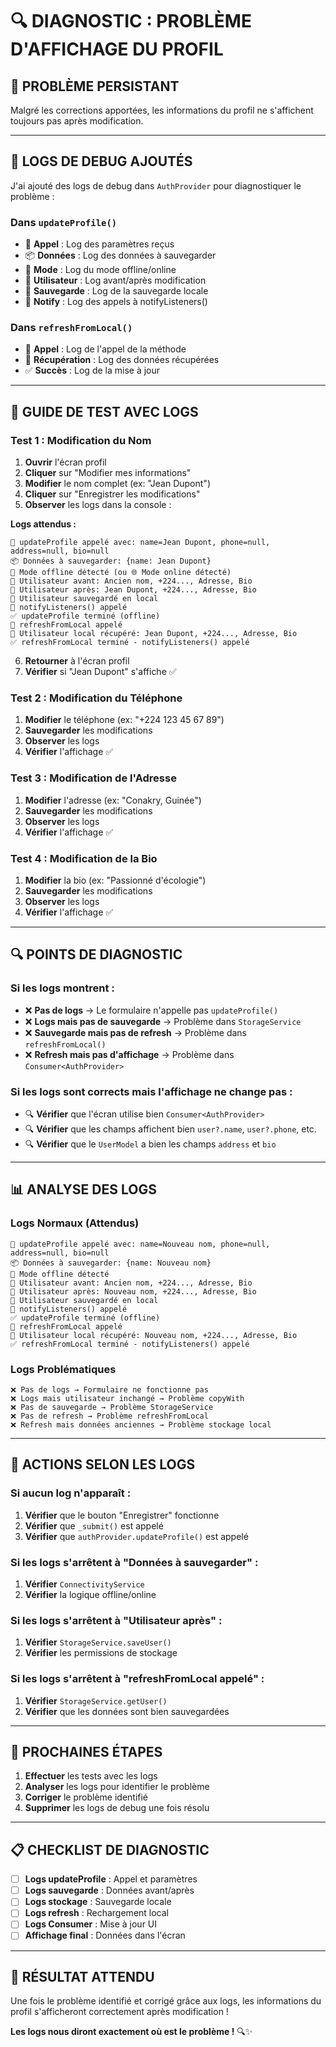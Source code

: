 # 🔍 **DIAGNOSTIC : PROBLÈME D'AFFICHAGE DU PROFIL**

## 🎯 **PROBLÈME PERSISTANT**
Malgré les corrections apportées, les informations du profil ne s'affichent toujours pas après modification.

---

## 🔧 **LOGS DE DEBUG AJOUTÉS**

J'ai ajouté des logs de debug dans `AuthProvider` pour diagnostiquer le problème :

### **Dans `updateProfile()`**
- 🔧 **Appel** : Log des paramètres reçus
- 📦 **Données** : Log des données à sauvegarder
- 📱 **Mode** : Log du mode offline/online
- 👤 **Utilisateur** : Log avant/après modification
- 💾 **Sauvegarde** : Log de la sauvegarde locale
- 🔄 **Notify** : Log des appels à notifyListeners()

### **Dans `refreshFromLocal()`**
- 🔄 **Appel** : Log de l'appel de la méthode
- 💾 **Récupération** : Log des données récupérées
- ✅ **Succès** : Log de la mise à jour

---

## 🧪 **GUIDE DE TEST AVEC LOGS**

### **Test 1 : Modification du Nom**
1. **Ouvrir** l'écran profil
2. **Cliquer** sur "Modifier mes informations"
3. **Modifier** le nom complet (ex: "Jean Dupont")
4. **Cliquer** sur "Enregistrer les modifications"
5. **Observer** les logs dans la console :

**Logs attendus :**
```
🔧 updateProfile appelé avec: name=Jean Dupont, phone=null, address=null, bio=null
📦 Données à sauvegarder: {name: Jean Dupont}
📱 Mode offline détecté (ou 🌐 Mode online détecté)
👤 Utilisateur avant: Ancien nom, +224..., Adresse, Bio
👤 Utilisateur après: Jean Dupont, +224..., Adresse, Bio
💾 Utilisateur sauvegardé en local
🔄 notifyListeners() appelé
✅ updateProfile terminé (offline)
🔄 refreshFromLocal appelé
💾 Utilisateur local récupéré: Jean Dupont, +224..., Adresse, Bio
✅ refreshFromLocal terminé - notifyListeners() appelé
```

6. **Retourner** à l'écran profil
7. **Vérifier** si "Jean Dupont" s'affiche ✅

### **Test 2 : Modification du Téléphone**
1. **Modifier** le téléphone (ex: "+224 123 45 67 89")
2. **Sauvegarder** les modifications
3. **Observer** les logs
4. **Vérifier** l'affichage ✅

### **Test 3 : Modification de l'Adresse**
1. **Modifier** l'adresse (ex: "Conakry, Guinée")
2. **Sauvegarder** les modifications
3. **Observer** les logs
4. **Vérifier** l'affichage ✅

### **Test 4 : Modification de la Bio**
1. **Modifier** la bio (ex: "Passionné d'écologie")
2. **Sauvegarder** les modifications
3. **Observer** les logs
4. **Vérifier** l'affichage ✅

---

## 🔍 **POINTS DE DIAGNOSTIC**

### **Si les logs montrent :**
- ❌ **Pas de logs** → Le formulaire n'appelle pas `updateProfile()`
- ❌ **Logs mais pas de sauvegarde** → Problème dans `StorageService`
- ❌ **Sauvegarde mais pas de refresh** → Problème dans `refreshFromLocal()`
- ❌ **Refresh mais pas d'affichage** → Problème dans `Consumer<AuthProvider>`

### **Si les logs sont corrects mais l'affichage ne change pas :**
- 🔍 **Vérifier** que l'écran utilise bien `Consumer<AuthProvider>`
- 🔍 **Vérifier** que les champs affichent bien `user?.name`, `user?.phone`, etc.
- 🔍 **Vérifier** que le `UserModel` a bien les champs `address` et `bio`

---

## 📊 **ANALYSE DES LOGS**

### **Logs Normaux (Attendus)**
```
🔧 updateProfile appelé avec: name=Nouveau nom, phone=null, address=null, bio=null
📦 Données à sauvegarder: {name: Nouveau nom}
📱 Mode offline détecté
👤 Utilisateur avant: Ancien nom, +224..., Adresse, Bio
👤 Utilisateur après: Nouveau nom, +224..., Adresse, Bio
💾 Utilisateur sauvegardé en local
🔄 notifyListeners() appelé
✅ updateProfile terminé (offline)
🔄 refreshFromLocal appelé
💾 Utilisateur local récupéré: Nouveau nom, +224..., Adresse, Bio
✅ refreshFromLocal terminé - notifyListeners() appelé
```

### **Logs Problématiques**
```
❌ Pas de logs → Formulaire ne fonctionne pas
❌ Logs mais utilisateur inchangé → Problème copyWith
❌ Pas de sauvegarde → Problème StorageService
❌ Pas de refresh → Problème refreshFromLocal
❌ Refresh mais données anciennes → Problème stockage local
```

---

## 🎯 **ACTIONS SELON LES LOGS**

### **Si aucun log n'apparaît :**
1. **Vérifier** que le bouton "Enregistrer" fonctionne
2. **Vérifier** que `_submit()` est appelé
3. **Vérifier** que `authProvider.updateProfile()` est appelé

### **Si les logs s'arrêtent à "Données à sauvegarder" :**
1. **Vérifier** `ConnectivityService`
2. **Vérifier** la logique offline/online

### **Si les logs s'arrêtent à "Utilisateur après" :**
1. **Vérifier** `StorageService.saveUser()`
2. **Vérifier** les permissions de stockage

### **Si les logs s'arrêtent à "refreshFromLocal appelé" :**
1. **Vérifier** `StorageService.getUser()`
2. **Vérifier** que les données sont bien sauvegardées

---

## 🚀 **PROCHAINES ÉTAPES**

1. **Effectuer** les tests avec les logs
2. **Analyser** les logs pour identifier le problème
3. **Corriger** le problème identifié
4. **Supprimer** les logs de debug une fois résolu

---

## 📋 **CHECKLIST DE DIAGNOSTIC**

- [ ] **Logs updateProfile** : Appel et paramètres
- [ ] **Logs sauvegarde** : Données avant/après
- [ ] **Logs stockage** : Sauvegarde locale
- [ ] **Logs refresh** : Rechargement local
- [ ] **Logs Consumer** : Mise à jour UI
- [ ] **Affichage final** : Données dans l'écran

---

## 🎉 **RÉSULTAT ATTENDU**

Une fois le problème identifié et corrigé grâce aux logs, les informations du profil s'afficheront correctement après modification !

**Les logs nous diront exactement où est le problème !** 🔍✨
